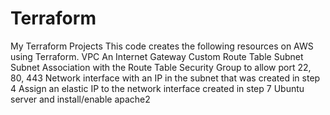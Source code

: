 # Terraform
My Terraform Projects
This code creates the following resources on AWS using Terraform.
VPC
An Internet Gateway
Custom Route Table
Subnet
Subnet Association with the Route Table
Security Group to allow port 22, 80, 443
Network interface with an IP in the subnet that was created in step 4
Assign an elastic IP to the network interface created in step 7
Ubuntu server and install/enable apache2
